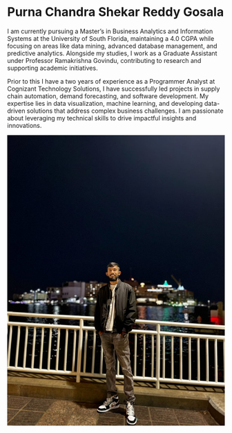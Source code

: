 # Purna Chandra Shekar Reddy Gosala

I am currently pursuing a Master’s in Business Analytics and Information Systems at the University of South Florida, maintaining a 4.0 CGPA while focusing on areas like data mining, advanced database management, and predictive analytics. Alongside my studies, I work as a Graduate Assistant under Professor Ramakrishna Govindu, contributing to research and supporting academic initiatives.

Prior to this I have a two years of experience as a Programmer Analyst at Cognizant Technology Solutions, I have successfully led projects in supply chain automation, demand forecasting, and software development. My expertise lies in data visualization, machine learning, and developing data-driven solutions that address complex business challenges. I am passionate about leveraging my technical skills to drive impactful insights and innovations.

![Purna-Chandra-Shekar-Reddy-Gosala Image](images/purna.jpg)
